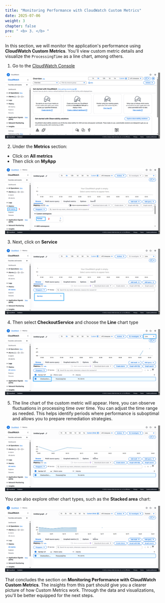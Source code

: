 ```yaml
---
title: "Monitoring Performance with CloudWatch Custom Metrics"
date: 2025-07-06
weight: 3
chapter: false
pre: " <b> 3. </b> "
---
```


In this section, we will monitor the application's performance using **CloudWatch Custom Metrics**. You'll view custom metric details and visualize the `ProcessingTime` as a line chart, among others.

1. Go to the [CloudWatch Console](https://console.aws.amazon.com/cloudwatch/home/)

![metric](/images/3-custommetric/001-metric1.png)

2. Under the **Metrics** section:  
+ Click on **All metrics**  
+ Then click on **MyApp**

![metric](/images/3-custommetric/002-metric2.png)

3. Next, click on **Service**

![metric](/images/3-custommetric/003-metric3.png)

4. Then select **CheckoutService** and choose the **Line** chart type

![metric](/images/3-custommetric/004-metric4.png)

5. The line chart of the custom metric will appear. Here, you can observe fluctuations in processing time over time. You can adjust the time range as needed. This helps identify periods where performance is suboptimal and allows you to prepare remediation strategies.

![metric](/images/3-custommetric/005-metric5.png)

You can also explore other chart types, such as the **Stacked area** chart:

![metric](/images/3-custommetric/006-metric6.png)

That concludes the section on **Monitoring Performance with CloudWatch Custom Metrics**. The insights from this part should give you a clearer picture of how Custom Metrics work. Through the data and visualizations, you'll be better equipped for the next steps.
